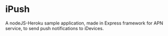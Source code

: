 iPush
=====

A nodeJS-Heroku sample application, made in Express framework for APN service, to send push notifications to iDevices.
